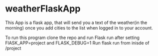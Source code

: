# weatherFlaskApp

This App is a flask app, that will send you a text of the weather(in the morning) once you add cities to the list when logged in to your account. 

To run this program clone the repo and run Flask run after setting 
FlASK_APP=project and FLASK_DEBUG=1
Run flask run from inisde of /project
